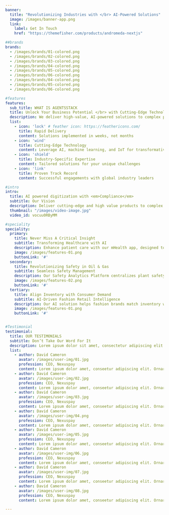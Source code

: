 ```yaml
---
banner:
  title: "Revolutionizing Industries with </br> AI-Powered Solutions"
  image: /images/banner-app.png
  link:
    label: Get In Touch
    href: "https://themefisher.com/products/andromeda-nextjs"

##brands
brands:
  - /images/brands/01-colored.png
  - /images/brands/02-colored.png
  - /images/brands/03-colored.png
  - /images/brands/04-colored.png
  - /images/brands/05-colored.png
  - /images/brands/06-colored.png
  - /images/brands/04-colored.png
  - /images/brands/05-colored.png
  - /images/brands/06-colored.png

#features
features:
  sub_title: WHAT IS AGENTSSTACK
  title: Unlock Your Business Potential </br> with Cutting-Edge Technology
  description: We deliver high-value, AI-powered solutions to complex problems across various industries. </br> Our mission is to accelerate digital transformation and unlock human potential through innovative technology.
  list:
    - icon: 'lock' # feather icon: https://feathericons.com/
      title: Rapid Delivery
      content: Solutions implemented in weeks, not months
    - icon: 'wind'
      title: Cutting-Edge Technology
      content: Leverage AI, machine learning, and IoT for transformative results
    - icon: 'shield'
      title: Industry-Specific Expertise
      content: Tailored solutions for your unique challenges
    - icon: 'link'
      title: Proven Track Record
      content: Successful engagements with global industry leaders

#intro
intro:
  title: AI powered digitization with <em>Compliance</em>
  subtitle: Our Vision
  description: Deliver cutting-edge and high value products to complex problems, with fast delivery to the customers 
  thumbnail: "/images/video-image.jpg"
  video_id: vocuu0RByMM

#speciality
speciality:
  primary:
    title: Never Miss A Critical Insight
    subtitle: Transforming Healthcare with AI
    description: Enhance patient care with our mHealth app, designed to remotely identify respiratory issues using advanced ML\/AI. Streamline data collection, reduce costs, and improve patient outcomes with our innovative technology. </br> <strong>Impact</strong> - Saved 5,250 clinical hours and $525,000 in data collection costs.
    image: /images/features-01.png
    buttonLink: '#'
  secondary:
    title: Revolutionizing Safety in Oil & Gas
    subtitle: Seamless Safety Management
    description: Our Safety Analytics Platform centralizes plant safety, quality, and audit assessments. By integrating user feedback, we ensure a responsive system that meets real-world needs. </br> <strong>Impact</strong> - Increased audit schedule adherence and improved operational efficiency within the first year.
    image: /images/features-02.png
    buttonLink: '#'
  tertiary:
    title: Align Inventory with Consumer Demand
    subtitle: AI-Driven Fashion Retail Intelligence
    description: Our AI solution helps fashion brands match inventory with consumer trends, reducing waste and increasing sales. Developed with top-tier data architects and fashion experts, this system forecasts demand accurately.  </br> <strong>Impact</strong> - Estimated savings of $250M in product waste and $350M in new sales.
    image: /images/features-01.png
    buttonLink: '#'


#Testimonial
testimonial:
  title: OUR TESTIMONIALS
  subtitle: Don’t Take Our Word For It
  description: Lorem ipsum dolor sit amet, consectetur adipiscing elit. Morbi egestas </br> Werat viverra id et aliquet. vulputate egestas sollicitudin.
  list:
    - author: David Cameron
      avatar: /images/user-img/01.jpg
      profession: CEO, Nexuspay
      content: Lorem ipsum dolor amet, conseetur adipiscing elit. Ornare quam porta arcu congue felis volutpat. Vitae lectudbfs pellentesque vitae dolor
    - author: David Cameron
      avatar: /images/user-img/02.jpg
      profession: CEO, Nexuspay
      content: Lorem ipsum dolor amet, conseetur adipiscing elit. Ornare quam porta arcu congue felis volutpat. Vitae lectudbfs pellentesque vitae dolor
    - author: David Cameron
      avatar: /images/user-img/03.jpg
      profession: CEO, Nexuspay
      content: Lorem ipsum dolor amet, conseetur adipiscing elit. Ornare quam porta arcu congue felis volutpat. Vitae lectudbfs pellentesque vitae dolor
    - author: David Cameron
      avatar: /images/user-img/04.png
      profession: CEO, Nexuspay
      content: Lorem ipsum dolor amet, conseetur adipiscing elit. Ornare quam porta arcu congue felis volutpat. Vitae lectudbfs pellentesque vitae dolor
    - author: David Cameron
      avatar: /images/user-img/05.jpg
      profession: CEO, Nexuspay
      content: Lorem ipsum dolor amet, conseetur adipiscing elit. Ornare quam porta arcu congue felis volutpat. Vitae lectudbfs pellentesque vitae dolor
    - author: David Cameron
      avatar: /images/user-img/06.jpg
      profession: CEO, Nexuspay
      content: Lorem ipsum dolor amet, conseetur adipiscing elit. Ornare quam porta arcu congue felis volutpat. Vitae lectudbfs pellentesque vitae dolor
    - author: David Cameron
      avatar: /images/user-img/07.jpg
      profession: CEO, Nexuspay
      content: Lorem ipsum dolor amet, conseetur adipiscing elit. Ornare quam porta arcu congue felis volutpat. Vitae lectudbfs pellentesque vitae dolor
    - author: David Cameron
      avatar: /images/user-img/08.jpg
      profession: CEO, Nexuspay
      content: Lorem ipsum dolor amet, conseetur adipiscing elit. Ornare quam porta arcu congue felis volutpat. Vitae lectudbfs pellentesque vitae dolor

---
```

